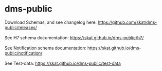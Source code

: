 # dms-public
Download Schemas, and see changelog here: https://github.com/skat/dms-public/releases/ <br/><br/>
See H7 schema documentation: https://skat.github.io/dms-public/h7/ <br/><br/>
See Notification schema documentation: https://skat.github.io/dms-public/notification/ <br/><br/>
See Test-data: https://skat.github.io/dms-public/test-data
